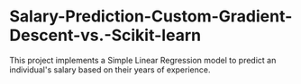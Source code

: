 # Salary-Prediction-Custom-Gradient-Descent-vs.-Scikit-learn
This project implements a Simple Linear Regression model to predict an individual's salary based on their years of experience.
